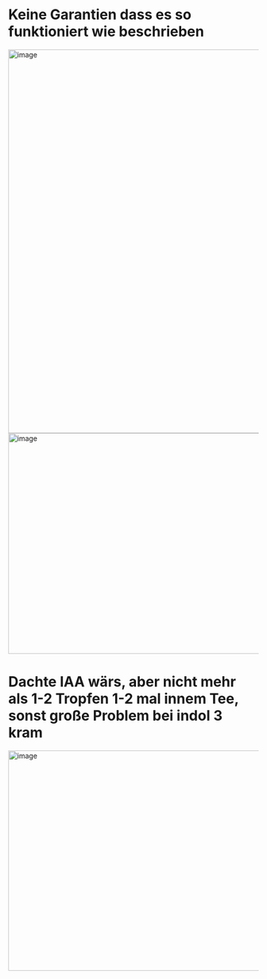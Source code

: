 # Keine Garantien dass es so funktioniert wie beschrieben

<img width="812" height="770" alt="image" src="https://github.com/user-attachments/assets/624543bb-9f89-4422-9311-ed55aac19afe" />

<img width="797" height="443" alt="image" src="https://github.com/user-attachments/assets/0d655709-f73f-4791-8966-067cfb6f80af" />

# Dachte IAA wärs, aber nicht mehr als 1-2 Tropfen 1-2 mal innem Tee, sonst große Problem bei indol 3 kram

<img width="813" height="442" alt="image" src="https://github.com/user-attachments/assets/f2805162-357d-4dae-b9c1-20bd17766418" />
